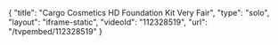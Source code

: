 {
    "title": "Cargo Cosmetics HD Foundation Kit  Very Fair",
    "type": "solo",
    "layout": "iframe-static",
    "videoId": "112328519",
    "url": "\/tvpembed\/112328519"
}